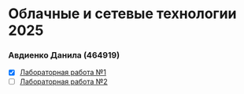 # Облачные и сетевые технологии 2025
### Авдиенко Данила (464919)

- [x] [Лабораторная работа №1](https://github.com/danya369/cloud-Itmo25/blob/main/lab1/lab1_report.md)
- [ ] [Лабораторная работа №2](#)

